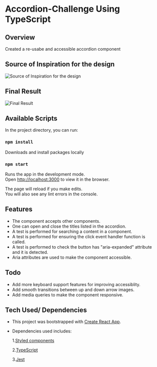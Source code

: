 # Accordion-Challenge Using TypeScript

## Overview

Created a re-usabe and accessible accordion component

## Source of Inspiration for the design

![Source of Inspiration for the design](../master/images/accordion.png)

## Final Result

![Final Result](../master/images/result.png)

## Available Scripts

In the project directory, you can run:

### `npm install`

Downloads and install packages locally

### `npm start`

Runs the app in the development mode.\
Open [http://localhost:3000](http://localhost:3000) to view it in the browser.

The page will reload if you make edits.\
You will also see any lint errors in the console.

## Features

- The component accepts other components.
- One can open and close the titles listed in the accordion.
- A test is performed for searching a content in a component.
- A test is performed for ensuring the click event handler function is called.
- A test is performed to check the button has "aria-expanded" attribute and it is detected.
- Aria attributes are used to make the component accessible.

## Todo

- Add more keyboard support features for improving accessiblity.
- Add smooth transitions between up and down arrow images.
- Add media queries to make the component responsive.

## Tech Used/ Dependencies

- This project was bootstrapped with [Create React App](https://github.com/facebook/create-react-app).

- Dependencies used includes: <br>

  1.[Styled components](https://www.npmjs.com/package/styled-components) <br>

  2.[TypeScript](https://www.npmjs.com/package/typescript) <br>

  3.[Jest](https://www.npmjs.com/package/jest)
